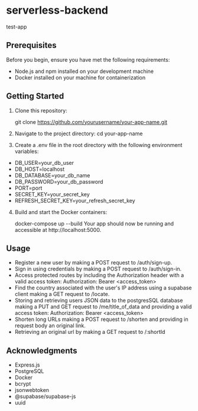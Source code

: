 # serverless-backend

test-app

## Prerequisites

Before you begin, ensure you have met the following requirements:

- Node.js and npm installed on your development machine
- Docker installed on your machine for containerization

## Getting Started

1. Clone this repository:

   git clone https://github.com/yourusername/your-app-name.git

2. Navigate to the project directory:
   cd your-app-name

3. Create a .env file in the root directory with the following environment variables:

- DB_USER=your_db_user
- DB_HOST=localhost
- DB_DATABASE=your_db_name
- DB_PASSWORD=your_db_password
- PORT=port
- SECRET_KEY=your_secret_key
- REFRESH_SECRET_KEY=your_refresh_secret_key

4. Build and start the Docker containers:

   docker-compose up --build
   Your app should now be running and accessible at http://localhost:5000.

## Usage

- Register a new user by making a POST request to /auth/sign-up.
- Sign in using credentials by making a POST request to /auth/sign-in.
- Access protected routes by including the Authorization header with a valid access token:
  Authorization: Bearer <access_token>
- Find the country associated with the user's IP address using a supabase client making a GET request to /locate.
- Storing and retrieving users JSON data to the postgresSQL database making a PUT and GET request to /me/title_of_data and providing a valid access token:
  Authorization: Bearer <access_token>
- Shorten long URLs making a POST request to /shorten and providing in request body an original link.
- Retrieving an original url by making a GET request to /:shortId

## Acknowledgments

- Express.js
- PostgreSQL
- Docker
- bcrypt
- jsonwebtoken
- @supabase/supabase-js
- uuid
